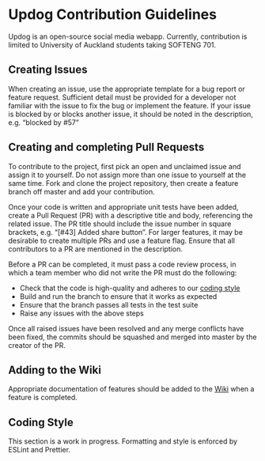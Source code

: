 # Updog Contribution Guidelines
Updog is an open-source social media webapp. Currently, contribution is limited to University of Auckland students taking SOFTENG 701.

## Creating Issues
When creating an issue, use the appropriate template for a bug report or feature request. Sufficient detail must be provided for a developer not familiar with the issue to fix the bug or implement the feature.
If your issue is blocked by or blocks another issue, it should be noted in the description, e.g. “blocked by #57”

## Creating and completing Pull Requests
To contribute to the project, first pick an open and unclaimed issue and assign it to yourself. Do not assign more than one issue to yourself at the same time. 
Fork and clone the project repository, then create a feature branch off master and add your contribution.

Once your code is written and appropriate unit tests have been added, create a Pull Request (PR) with a descriptive title and body, referencing the related issue. The PR title should include the issue number in square brackets, e.g. “[#43] Added share button”. For larger features, it may be desirable to create multiple PRs and use a feature flag. Ensure that all contributors to a PR are mentioned in the description.

Before a PR can be completed, it must pass a code review process, in which a team member who did not write the PR must do the following:
- Check that the code is high-quality and adheres to our [coding style](#coding-style)
- Build and run the branch to ensure that it works as expected
- Ensure that the branch passes all tests in the test suite
- Raise any issues with the above steps

Once all raised issues have been resolved and any merge conflicts have been fixed, the commits should be squashed and merged into master by the creator of the PR.

## Adding to the Wiki
Appropriate documentation of features should be added to the [Wiki](https://github.com/SE701Team2/Updog/wiki) when a feature is completed.

## Coding Style
This section is a work in progress.
Formatting and style is enforced by ESLint and Prettier.
